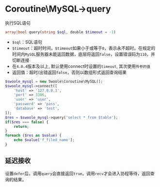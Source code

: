 # Coroutine\MySQL->query

执行SQL语句
```php
array|bool query(string $sql, double $timeout = -1)
```
* `$sql`：SQL语句
* `$timeout`：超时时间，`$timeout`如果小于或等于`0`，表示永不超时。在规定的时间内`MySQL`服务器未能返回数据，底层将返回`false`，设置错误码为`110`，并切断连接
* 在`4.0.4`版本及以上, 默认使用connect时设置的`timeout`, 其次使用`传参的值`
* 返回值：超时/出错返回`false`，否则以数组形式返回查询结果

```php
$swoole_mysql = new Swoole\Coroutine\MySQL();
$swoole_mysql->connect([
    'host' => '127.0.0.1',
    'port' => 3306,
    'user' => 'user',
    'password' => 'pass',
    'database' => 'test',
]);
$res = $swoole_mysql->query('select * from $table');
if($res === false) {
	return;
}
foreach ($res as $value) {
	echo $value['f_filed_name'];
}
```

延迟接收
---
设置`defer`后，调用`query`会直接返回`true`。调用`recv`才会进入协程等待，返回查询的结果。